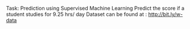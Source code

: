 Task: Prediction using Supervised Machine Learning Predict the score if a student studies for 9.25 hrs/ day Dataset can be found at : http://bit.ly/w-data
